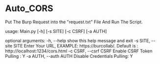 # Auto_CORS

Put The Burp Request into the "request.txt" File And Run The Script.

usage: Main.py [-h] [-s SITE] [-c CSRF] [-a AUTH]

optional arguments:
  -h, --help            show this help message and exit
  -s SITE, --site SITE  Enter Your URL, 
  EXAMPLE: https://burcollab/. Default is : http://localhost:1234/cors.html
  -c CSRF, --csrf CSRF  Enable CSRF Token Pulling : Y
  -a AUTH, --auth AUTH  Disable Credentials Pulling: Y